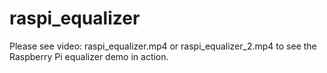 # raspi_equalizer

Please see video:
raspi_equalizer.mp4 or raspi_equalizer_2.mp4
to see the Raspberry Pi equalizer demo in action.
